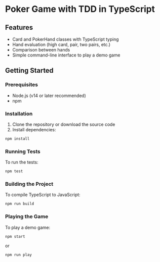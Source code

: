# Poker Game with TDD in TypeScript

## Features

- Card and PokerHand classes with TypeScript typing
- Hand evaluation (high card, pair, two pairs, etc.)
- Comparison between hands
- Simple command-line interface to play a demo game

## Getting Started

### Prerequisites

- Node.js (v14 or later recommended)
- npm

### Installation

1. Clone the repository or download the source code
2. Install dependencies:

```bash
npm install
```

### Running Tests

To run the tests:

```bash
npm test
```

### Building the Project

To compile TypeScript to JavaScript:

```bash
npm run build
```

### Playing the Game

To play a demo game:

```bash
npm start
```

or

```bash
npm run play
```
